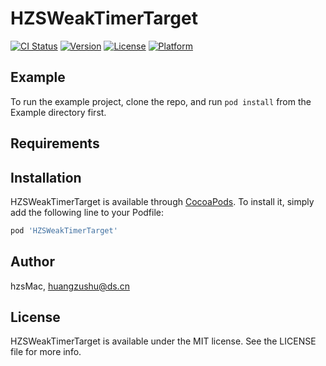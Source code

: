 # HZSWeakTimerTarget

[![CI Status](https://img.shields.io/travis/hzsMac/HZSWeakTimerTarget.svg?style=flat)](https://travis-ci.org/hzsMac/HZSWeakTimerTarget)
[![Version](https://img.shields.io/cocoapods/v/HZSWeakTimerTarget.svg?style=flat)](https://cocoapods.org/pods/HZSWeakTimerTarget)
[![License](https://img.shields.io/cocoapods/l/HZSWeakTimerTarget.svg?style=flat)](https://cocoapods.org/pods/HZSWeakTimerTarget)
[![Platform](https://img.shields.io/cocoapods/p/HZSWeakTimerTarget.svg?style=flat)](https://cocoapods.org/pods/HZSWeakTimerTarget)

## Example

To run the example project, clone the repo, and run `pod install` from the Example directory first.

## Requirements

## Installation

HZSWeakTimerTarget is available through [CocoaPods](https://cocoapods.org). To install
it, simply add the following line to your Podfile:

```ruby
pod 'HZSWeakTimerTarget'
```

## Author

hzsMac, huangzushu@ds.cn

## License

HZSWeakTimerTarget is available under the MIT license. See the LICENSE file for more info.
